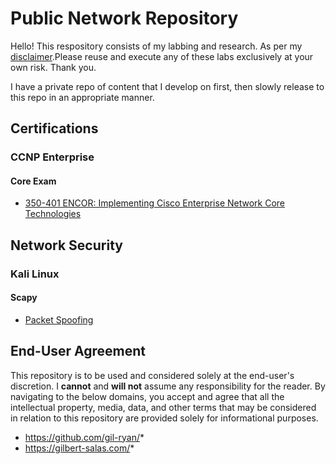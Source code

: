 # Public Network Repository

Hello! This respository consists of my labbing and research. As per my [disclaimer](https://github.com/gil-ryan/ultimate-cli-handbook#perpetual-disclaimer-for-my-public-repositories).Please reuse and execute any of these labs exclusively at your own risk. Thank you.

I have a private repo of content that I develop on first, then slowly release to this repo in an appropriate manner.

## Certifications

### CCNP Enterprise

#### Core Exam

* [350-401 ENCOR: Implementing Cisco Enterprise Network Core Technologies](https://github.com/gil-ryan/grs-networking-private/blob/master/350-401.md)

## Network Security

### Kali Linux

#### Scapy

* [Packet Spoofing](https://github.com/gil-ryan/grs-networking-public/tree/master/security/scapy/packet-spoofing)

###

## End-User Agreement

This repository is to be used and considered solely at the end-user's discretion. I __cannot__ and __will not__ assume any responsibility for the reader. By navigating to the below domains, you accept and agree that all the intellectual property, media, data, and other terms that may be considered in relation to this repository are provided solely for informational purposes. 
 
 * https://github.com/gil-ryan/*
 * https://gilbert-salas.com/*
